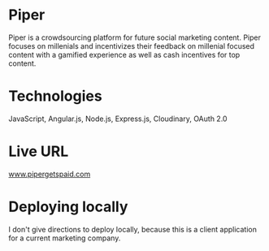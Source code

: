 # Piper
Piper is a crowdsourcing platform for future social marketing content.  Piper focuses on millenials and incentivizes their feedback on millenial focused content with a gamified experience as well as cash incentives for top content.

# Technologies
JavaScript, Angular.js, Node.js, Express.js, Cloudinary, OAuth 2.0

# Live URL
www.pipergetspaid.com

# Deploying locally
I don't give directions to deploy locally, because this is a client application for a current marketing company.
